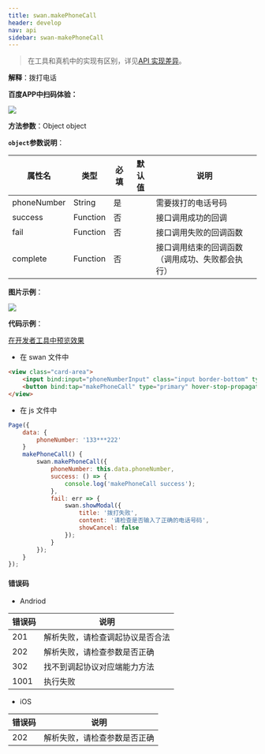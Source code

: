 ```yaml
---
title: swan.makePhoneCall
header: develop
nav: api
sidebar: swan-makePhoneCall
---
```


 

> 在工具和真机中的实现有区别，详见[API 实现差异](https://smartprogram.baidu.com/docs/develop/devtools/diff/)。

**解释**：拨打电话

**百度APP中扫码体验：**

<img src="https://b.bdstatic.com/miniapp/assets/images/doc_demo/makePhoneCall.png"  class="demo-qrcode-image" />


**方法参数**：Object object

**`object`参数说明**：

|属性名 |类型  |必填 | 默认值 |说明|
|---- | ---- | ---- | ----|----|
|phoneNumber |String | 是  | | 需要拨打的电话号码|
|success| Function  |  否  | | 接口调用成功的回调|
|fail  |  Function  |  否 | | 接口调用失败的回调函数|
|complete  |  Function |   否 | |  接口调用结束的回调函数（调用成功、失败都会执行）|

**图片示例**：

<div class="m-doc-custom-examples">
    <div class="m-doc-custom-examples-correct">
        <img src="https://b.bdstatic.com/miniapp/images/makePhoneCall.gif">
    </div>
    <div class="m-doc-custom-examples-correct">
        <img src=" ">
    </div>
    <div class="m-doc-custom-examples-correct">
        <img src=" ">
    </div>     
</div>

**代码示例**：

<a href="swanide://fragment/9cf5e060c76b0c2d9160335b815d2ccf1569484502200" title="在开发者工具中预览效果" target="_self">在开发者工具中预览效果</a>

* 在 swan 文件中

```html
<view class="card-area">
    <input bind:input="phoneNumberInput" class="input border-bottom" type="number" placeholder="请输入电话号码"/>
    <button bind:tap="makePhoneCall" type="primary" hover-stop-propagation="true">拨打</button>
</view>
```

* 在 js 文件中

```js
Page({
    data: {
        phoneNumber: '133***222'
    }
    makePhoneCall() {
        swan.makePhoneCall({
            phoneNumber: this.data.phoneNumber,
            success: () => {
                console.log('makePhoneCall success');
            },
            fail: err => {
                swan.showModal({
                    title: '拨打失败',
                    content: '请检查是否输入了正确的电话号码',
                    showCancel: false
                });
            }
        });
    }
});
``` 
 
#### 错误码

* Andriod

|错误码|说明|
|--|--|
|201|解析失败，请检查调起协议是否合法|
|202|解析失败，请检查参数是否正确|
|302|找不到调起协议对应端能力方法|
|1001|执行失败|

* iOS

|错误码|说明|
|--|--|
|202|解析失败，请检查参数是否正确      |
